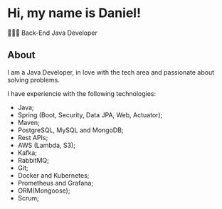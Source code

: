 
# Hi, my name is Daniel!

👨🏻‍💻 Back-End Java Developer

## About
I am a Java Developer, in love with the tech area and passionate about solving problems.

I have experiencie with the following technologies:
- Java;
- Spring (Boot, Security, Data JPA, Web, Actuator);
- Maven;
- PostgreSQL, MySQL and MongoDB;
- Rest APIs;
- AWS (Lambda, S3);
- Kafka;
- RabbitMQ;
- Git;
- Docker and Kubernetes;
- Prometheus and Grafana;
- ORM(Mongoose);
- Scrum;                                                                         
